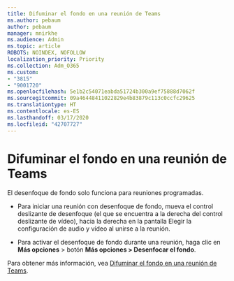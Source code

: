 ```yaml
---
title: Difuminar el fondo en una reunión de Teams
ms.author: pebaum
author: pebaum
manager: mnirkhe
ms.audience: Admin
ms.topic: article
ROBOTS: NOINDEX, NOFOLLOW
localization_priority: Priority
ms.collection: Adm_O365
ms.custom:
- "3815"
- "9001720"
ms.openlocfilehash: 5e1b2c54071eabda51724b300a9ef75888d7062f
ms.sourcegitcommit: 09a46448411022829e4b83879c113c0ccfc29625
ms.translationtype: HT
ms.contentlocale: es-ES
ms.lasthandoff: 03/17/2020
ms.locfileid: "42707727"
---
```

# <a name="blur-your-background-in-a-teams-meeting"></a>Difuminar el fondo en una reunión de Teams

El desenfoque de fondo solo funciona para reuniones programadas.

- Para iniciar una reunión con desenfoque de fondo, mueva el control deslizante de desenfoque (el que se encuentra a la derecha del control deslizante de vídeo), hacia la derecha en la pantalla Elegir la configuración de audio y vídeo al unirse a la reunión.

- Para activar el desenfoque de fondo durante una reunión, haga clic en **Más opciones** > botón **Más opciones > Desenfocar el fondo**.

Para obtener más información, vea [Difuminar el fondo en una reunión de Teams](https://support.office.com/article/Blur-your-background-in-a-Teams-meeting-f77a2381-443a-499d-825e-509a140f4780).